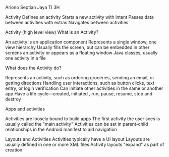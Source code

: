 Ariono Septian Jaya
TI 3H

Activity Defines an activity Starts a new activity with intent Passes data between activities with extras Navigates between activities

Activity (high level view) What is an Activity?

An activity is an application component Represents a single window, one view hierarchy Usually fills the screen, but can be embedded in other screens an activity or appears as a floating window Java classes, usually one activity in a file

What does the Activity do?

Represents an activity, such as ordering groceries, sending an email, or getting directions Handling user interactions, such as button clicks, text entry, or login verification Can initiate other activities in the same or another app Have a life cycle—created, initiated , run, pause, resume, stop and destroy

Apps and activities

Activities are loosely bound to build apps The first activity the user sees is usually called the "main activity" Activities can be set in parent-child relationships in the Android manifest to aid navigation

Layouts and Activities Activities typically have a UI layout Layouts are usually defined in one or more XML files Activity layouts "expand" as part of creation